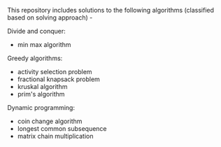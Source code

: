 This repository includes solutions to the following algorithms (classified based on solving approach) - 

Divide and conquer:
- min max algorithm

Greedy algorithms:
- activity selection problem
- fractional knapsack problem
- kruskal algorithm
- prim's algorithm

Dynamic programming:
- coin change algorithm
- longest common subsequence
- matrix chain multiplication
